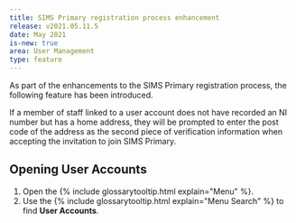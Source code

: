 ```yaml
---
title: SIMS Primary registration process enhancement
release: v2021.05.11.5
date: May 2021
is-new: true
area: User Management
type: feature
---
```


As part of the enhancements to the SIMS Primary registration process, the following feature has been introduced.

If a member of staff linked to a user account does not have recorded an NI number but has a home address, they will be prompted to enter the post code of the address as the second piece of verification information when accepting the invitation to join SIMS Primary.

## Opening User Accounts

1. Open the {% include glossarytooltip.html explain="Menu" %}.
2. Use the {% include glossarytooltip.html explain="Menu Search" %} to find **User Accounts**.
